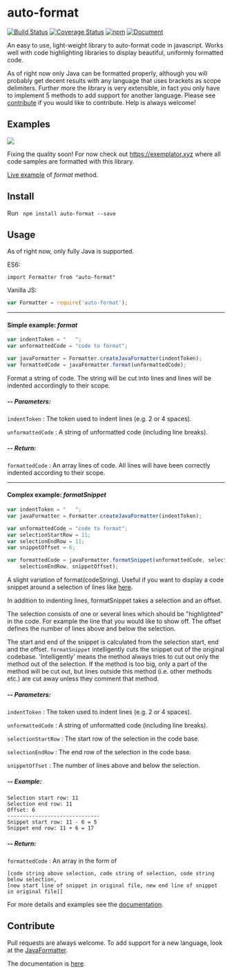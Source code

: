 # auto-format

[![Build Status](https://travis-ci.org/jundl77/auto-format.svg?branch=master)](https://travis-ci.org/jundl77/auto-format)
[![Coverage Status](https://coveralls.io/repos/github/jundl77/auto-format/badge.svg?branch=master)](https://coveralls.io/github/jundl77/auto-format?branch=master)
[![npm](http://img.shields.io/npm/v/auto-format.svg?style=flat)](https://www.npmjs.com/package/auto-format)
[![Document](https://doc.esdoc.org/github.com/jundl77/auto-format/badge.svg)](https://doc.esdoc.org/github.com/jundl77/auto-format/)

An easy to use, light-weight library to auto-format code in javascript. Works well with code highlighting libraries to display beautiful, uniformly formatted code. 

As of right now only Java can be formatted properly, although you will probably get decent results with any language that uses brackets as scope delimiters. Further more the library is very extensible, in fact you only have to implement 5 methods to add support for another language.
Please see [contribute](#contribute) if you would like to contribute. Help is always welcome!

## Examples

![](https://raw.githubusercontent.com/jundl77/auto-format/readme/images/auto-format.gif)

Fixing the quality soon! For now check out https://exemplator.xyz where all code samples are formatted
with this library.

[Live example](https://runkit.com/jundl77/auto-format.format) of *format* method.

## Install

Run ` npm install auto-format --save`

## Usage

As of right now, only fully Java is supported.

ES6: 
```es6 
import Formatter from "auto-format"
```
Vanilla JS: 

```js 
var Formatter = require('auto-format');
```
***

#### Simple example: *format*

```js
var indentToken = "   ";
var unformattedCode = "code to format";

var javaFormatter = Formatter.createJavaFormatter(indentToken);
var formattedCode = javaFormatter.format(unformattedCode);
```
Format a string of code. The string will be cut into lines and lines will 
be indented accordingly to their scope.

##### -- Parameters:
`indentToken` : The token used to indent lines (e.g. 2 or 4 spaces).

`unformattedCode` : A string of unformatted code (including line breaks).

##### -- Return:
`formattedCode` : An array lines of code. All lines will have been correctly
                  indented according to their scope.
                  
***

#### Complex example: *formatSnippet*

```js
var indentToken = "   ";
var javaFormatter = Formatter.createJavaFormatter(indentToken);

var unformattedCode = "code to format";
var selectionStartRow = 11;
var selectionEndRow = 11;
var snippetOffset = 6;

var formattedCode = javaFormatter.formatSnippet(unformattedCode, selectionStartRow, 
    selectionEndRow, snippetOffset);
```

A slight variation of format(codeString). Useful if you want to display a code snippet around a selection of lines like
[here](https://exemplator.xyz).

In addition to indenting lines, formatSnippet takes a selection and an offset. 

The selection consists of one or several lines which should be "highlighted" in the code. For example the line that you would like to show off. The offset defines the number of lines above and below the selection.

The start and end of the snippet is calculated from the selection start, end and the offset. `formatSnippet` intelligently cuts the snippet out of the original codebase. 'Intelligently' means the method
always tries to cut out only the method out of the selection. If the method is too big, only a part of the method will be cut out, but lines outside this method (i.e. other methods etc.) are cut away unless they comment that method.

##### -- Parameters:
`indentToken` : The token used to indent lines (e.g. 2 or 4 spaces).

`unformattedCode` : A string of unformatted code (including line breaks).

`selectionStartRow` : The start row of the selection in the code base.

`selectionEndRow` : The end row of the selection in the code base.

`snippetOffset` : The number of lines above and below the selection.

##### -- Example:
```
Selection start row: 11
Selection end row: 11
Offset: 6 
------------------------------
Snippet start row: 11 - 6 = 5
Snippet end row: 11 + 6 = 17
```

##### -- Return:
`formattedCode` : An array in the form of
```
[code string above selection, code string of selection, code string below selection,
[new start line of snippet in original file, new end line of snippet in original file]]
```

For more details and examples see the [documentation](https://doc.esdoc.org/github.com/jundl77/auto-format/).

## Contribute

Pull requests are always welcome. To add support for a new language, look at the [JavaFormatter](./src/formatters/javaFormatter.js).

The documentation is [here](https://doc.esdoc.org/github.com/jundl77/auto-format/).

